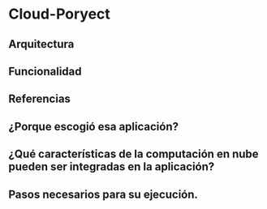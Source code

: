 # Cloud-Poryect
## Arquitectura
## Funcionalidad
## Referencias 
## ¿Porque  escogió  esa  aplicación?
## ¿Qué  características  de  la  computación  en  nube pueden ser integradas en la aplicación? 
## Pasos necesarios para su ejecución.
